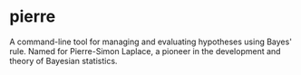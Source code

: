 # pierre
A command-line tool for managing and evaluating hypotheses using Bayes' rule.
Named for Pierre-Simon Laplace, a pioneer in the development and theory of
Bayesian statistics.
